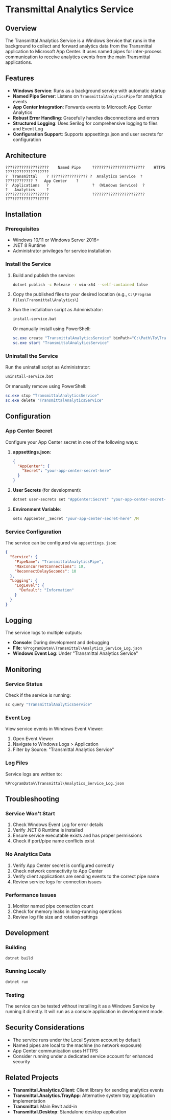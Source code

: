 # Transmittal Analytics Service

## Overview

The Transmittal Analytics Service is a Windows Service that runs in the background to collect and forward analytics data from the Transmittal application to Microsoft App Center. It uses named pipes for inter-process communication to receive analytics events from the main Transmittal applications.

## Features

- **Windows Service**: Runs as a background service with automatic startup
- **Named Pipe Server**: Listens on `TransmittalAnalyticsPipe` for analytics events
- **App Center Integration**: Forwards events to Microsoft App Center Analytics
- **Robust Error Handling**: Gracefully handles disconnections and errors
- **Structured Logging**: Uses Serilog for comprehensive logging to files and Event Log
- **Configuration Support**: Supports appsettings.json and user secrets for configuration

## Architecture

```
???????????????????    Named Pipe     ???????????????????????    HTTPS     ???????????????????
?  Transmittal    ? ???????????????? ?  Analytics Service  ? ???????????? ?   App Center    ?
?  Applications   ?                   ?  (Windows Service)  ?              ?   Analytics     ?
???????????????????                   ???????????????????????              ???????????????????
```

## Installation

### Prerequisites

- Windows 10/11 or Windows Server 2016+
- .NET 8 Runtime
- Administrator privileges for service installation

### Install the Service

1. Build and publish the service:
   ```bash
   dotnet publish -c Release -r win-x64 --self-contained false
   ```

2. Copy the published files to your desired location (e.g., `C:\Program Files\Transmittal\Analytics\`)

3. Run the installation script as Administrator:
   ```cmd
   install-service.bat
   ```

   Or manually install using PowerShell:
   ```powershell
   sc.exe create "TransmittalAnalyticsService" binPath="C:\Path\To\Transmittal.Analytics.Service.exe" start=auto
   sc.exe start "TransmittalAnalyticsService"
   ```

### Uninstall the Service

Run the uninstall script as Administrator:
```cmd
uninstall-service.bat
```

Or manually remove using PowerShell:
```powershell
sc.exe stop "TransmittalAnalyticsService"
sc.exe delete "TransmittalAnalyticsService"
```

## Configuration

### App Center Secret

Configure your App Center secret in one of the following ways:

1. **appsettings.json**:
   ```json
   {
     "AppCenter": {
       "Secret": "your-app-center-secret-here"
     }
   }
   ```

2. **User Secrets** (for development):
   ```bash
   dotnet user-secrets set "AppCenter:Secret" "your-app-center-secret-here"
   ```

3. **Environment Variable**:
   ```cmd
   setx AppCenter__Secret "your-app-center-secret-here" /M
   ```

### Service Configuration

The service can be configured via `appsettings.json`:

```json
{
  "Service": {
    "PipeName": "TransmittalAnalyticsPipe",
    "MaxConcurrentConnections": 10,
    "ReconnectDelaySeconds": 10
  },
  "Logging": {
    "LogLevel": {
      "Default": "Information"
    }
  }
}
```

## Logging

The service logs to multiple outputs:

- **Console**: During development and debugging
- **File**: `%ProgramData%\Transmittal\Analytics_Service_Log.json`
- **Windows Event Log**: Under "Transmittal Analytics Service"

## Monitoring

### Service Status

Check if the service is running:
```cmd
sc query "TransmittalAnalyticsService"
```

### Event Log

View service events in Windows Event Viewer:
1. Open Event Viewer
2. Navigate to Windows Logs > Application
3. Filter by Source: "Transmittal Analytics Service"

### Log Files

Service logs are written to:
```
%ProgramData%\Transmittal\Analytics_Service_Log.json
```

## Troubleshooting

### Service Won't Start

1. Check Windows Event Log for error details
2. Verify .NET 8 Runtime is installed
3. Ensure service executable exists and has proper permissions
4. Check if port/pipe name conflicts exist

### No Analytics Data

1. Verify App Center secret is configured correctly
2. Check network connectivity to App Center
3. Verify client applications are sending events to the correct pipe name
4. Review service logs for connection issues

### Performance Issues

1. Monitor named pipe connection count
2. Check for memory leaks in long-running operations
3. Review log file size and rotation settings

## Development

### Building

```bash
dotnet build
```

### Running Locally

```bash
dotnet run
```

### Testing

The service can be tested without installing it as a Windows Service by running it directly. It will run as a console application in development mode.

## Security Considerations

- The service runs under the Local System account by default
- Named pipes are local to the machine (no network exposure)
- App Center communication uses HTTPS
- Consider running under a dedicated service account for enhanced security

## Related Projects

- **Transmittal.Analytics.Client**: Client library for sending analytics events
- **Transmittal.Analytics.TrayApp**: Alternative system tray application implementation
- **Transmittal**: Main Revit add-in
- **Transmittal.Desktop**: Standalone desktop application